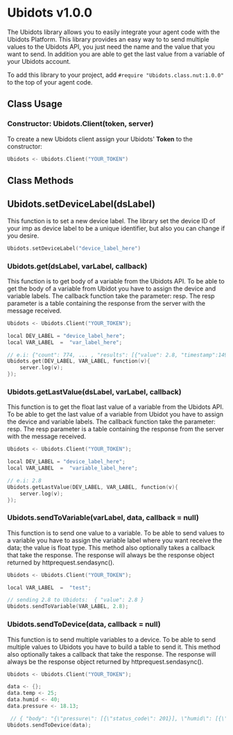 # Ubidots v1.0.0

The Ubidots library allows you to easily integrate your agent code with the Ubidots Platform. This library provides an easy way to to send multiple values to the Ubidots API, you just need the name and the value that you want to send. In addition you are able to get the last value from a variable of your Ubidots account.

To add this library to your project, add ```#require "Ubidots.class.nut:1.0.0"```  to the top of your agent code.

##  Class Usage 

### Constructor: Ubidots.Client(token, server)

To create a new Ubidots client assign your Ubidots' **Token** to the constructor:

```c
Ubidots <- Ubidots.Client("YOUR_TOKEN")
```

##  Class Methods 

## Ubidots.setDeviceLabel(dsLabel)

This function is to set a new device label. The library set the device ID of your imp as device label to be a unique identifier, but also you can change if you desire.

```c
Ubidots.setDeviceLabel("device_label_here")
```

### Ubidots.get(dsLabel, varLabel, callback)

This function is to get body of a variable from the Ubidots API. To be able to get the body of a variable from Ubidot you have to assign the device and variable labels. The callback function take the parameter: resp. The resp parameter is a table containing the response from the server with the  message received. 

```c
Ubidots <- Ubidots.Client("YOUR_TOKEN");

local DEV_LABEL = "device_label_here";
local VAR_LABEL  =  "var_label_here";

// e.i: {"count": 774, ... , "results": [{"value": 2.8, "timestamp":1490736636651, "context": {}}, ... ]}
Ubidots.get(DEV_LABEL, VAR_LABEL, function(v){
    server.log(v);
});
```

### Ubidots.getLastValue(dsLabel, varLabel, callback)

This function is to get the float last value of a variable from the Ubidots API. To be able to get the last value of a variable from Ubidot you have to assign the device and variable labels. The callback function take the parameter: resp. The resp parameter is a table containing the response from the server with the  message received. 


```c
Ubidots <- Ubidots.Client("YOUR_TOKEN");

local DEV_LABEL = "device_label_here";
local VAR_LABEL  =  "variable_label_here";

// e.i: 2.8
Ubidots.getLastValue(DEV_LABEL, VAR_LABEL, function(v){
    server.log(v);
});
```

### Ubidots.sendToVariable(varLabel, data, callback = null)

This function is to send one value to a variable. To be able to send values to a variable you have to assign the variable label where you want receive the data; the value is float type. This method also optionally takes a callback that take the response. The response will always be the response object returned by httprequest.sendasync(). 


```c
Ubidots <- Ubidots.Client("YOUR_TOKEN");

local VAR_LABEL  =  "test";

// sending 2.8 to Ubidots:  { "value": 2.8 }
Ubidots.sendToVariable(VAR_LABEL, 2.8); 
```


### Ubidots.sendToDevice(data, callback = null)

This function is to send multiple variables to a device. To be able to send multiple values to Ubidots you have to build a table to send it. This method also optionally takes a callback that take the response. The response will always be the response object returned by httprequest.sendasync(). 

```c
Ubidots <- Ubidots.Client("YOUR_TOKEN");

data <- {};
data.temp <- 25;
data.humid <- 40;
data.pressure <- 18.13;

 // { "body": "{\"pressure\": [{\"status_code\": 201}], \"humid\": [{\"status_code\": 201}], \"temp\": [{\"status_code\": 201}]}", "statuscode": 200, ... , "allow": "POST, OPTIONS", "vary": "Accept, Cookie" ...
Ubidots.sendToDevice(data);
```

